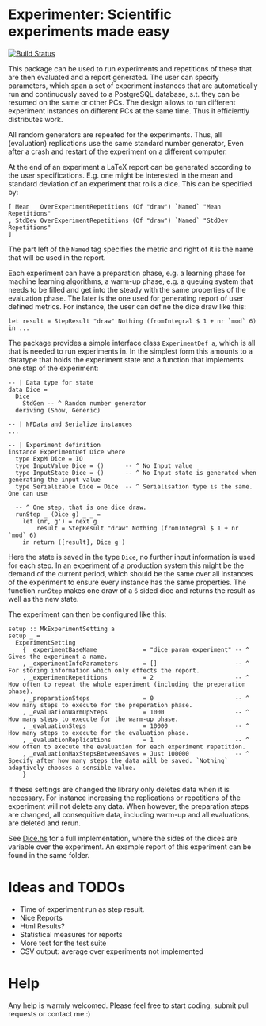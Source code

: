 # Experimenter: Scientific experiments made easy

[![Build Status](https://travis-ci.com/schnecki/experimenter.svg?branch=master)](https://travis-ci.com/schnecki/experimenter)


This package can be used to run experiments and repetitions of these that are then evaluated and a
report generated. The user can specify parameters, which span a set of experiment instances that are
automatically run and continuously saved to a PostgreSQL database, s.t. they can be resumed on the
same or other PCs. The design allows to run different experiment instances on different PCs at the
same time. Thus it efficiently distributes work.

All random generators are repeated for the experiments. Thus, all (evaluation) replications use the
same standard number generator, Even after a crash and restart of the experiment on a different
computer.

At the end of an experiment a LaTeX report can be generated according to the user specifications.
E.g. one might be interested in the mean and standard deviation of an experiment that rolls a dice.
This can be specified by:

    [ Mean   OverExperimentRepetitions (Of "draw") `Named` "Mean Repetitions"
    , StdDev OverExperimentRepetitions (Of "draw") `Named` "StdDev Repetitions"
    ]

The part left of the `Named` tag specifies the metric and right of it is the name that will be used
in the report.

Each experiment can have a preparation phase, e.g. a learning phase for machine learning algorithms,
a warm-up phase, e.g. a queuing system that needs to be filled and get into the steady with the same
properties of the evaluation phase. The later is the one used for generating report of user defined
metrics. For instance, the user can define the dice draw like this:

    let result = StepResult "draw" Nothing (fromIntegral $ 1 + nr `mod` 6)
    in ...

The package provides a simple interface class `ExperimentDef a`, which is all that is needed to run
experiments in. In the simplest form this amounts to a datatype that holds the experiment state and
a function that implements one step of the experiment:

    -- | Data type for state
    data Dice =
      Dice
        StdGen -- ^ Random number generator
      deriving (Show, Generic)

    -- | NFData and Serialize instances
    ...

    -- | Experiment definition
    instance ExperimentDef Dice where
      type ExpM Dice = IO
      type InputValue Dice = ()      -- ^ No Input value
      type InputState Dice = ()      -- ^ No Input state is generated when generating the input value
      type Serializable Dice = Dice  -- ^ Serialisation type is the same. One can use

      -- ^ One step, that is one dice draw.
      runStep _ (Dice g) _ _ =
        let (nr, g') = next g
            result = StepResult "draw" Nothing (fromIntegral $ 1 + nr `mod` 6)
        in return ([result], Dice g')


Here the state is saved in the type `Dice`, no further input information is used for each step. In
an experiment of a production system this might be the demand of the current period, which should be
the same over all instances of the experiment to ensure every instance has the same properties. The
function `runStep` makes one draw of a `6` sided dice and returns the result as well as the new
state.

The experiment can then be configured like this:

    setup :: MkExperimentSetting a
    setup _ =
      ExperimentSetting
        { _experimentBaseName             = "dice param experiment" -- ^ Gives the experiment a name.
        , _experimentInfoParameters       = []                      -- ^ For storing information which only effects the report.
        , _experimentRepetitions          = 2                       -- ^ How often to repeat the whole experiment (including the preperation phase).
        , _preparationSteps               = 0                       -- ^ How many steps to execute for the preperation phase.
        , _evaluationWarmUpSteps          = 1000                    -- ^ How many steps to execute for the warm-up phase.
        , _evaluationSteps                = 10000                   -- ^ How many steps to execute for the evaluation phase.
        , _evaluationReplications         = 1                       -- ^ How often to execute the evaluation for each experiment repetition.
        , _evaluationMaxStepsBetweenSaves = Just 100000             -- ^ Specify after how many steps the data will be saved. `Nothing` adaptively chooses a sensible value.
        }

If these settings are changed the library only deletes data when it is necessary. For instance
increasing the replications or repetitions of the experiment will not delete any data. When however,
the preparation steps are changed, all consequitive data, including warm-up and all evaluations, are
deleted and rerun.

See [Dice.hs](examples/Dice.hs) for a full implementation, where the sides of the dices are variable
over the experiment. An example report of this experiment can be found in the same folder.


# Ideas and TODOs

- Time of experiment run as step result.
- Nice Reports
- Html Results?
- Statistical measures for reports
- More test for the test suite
- CSV output: average over experiments not implemented

# Help

Any help is warmly welcomed. Please feel free to start coding, submit pull requests or contact me :)
